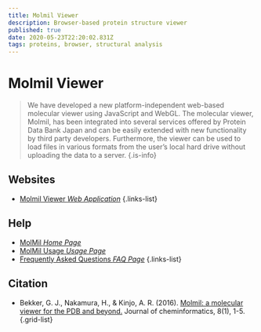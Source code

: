 ```yaml
---
title: Molmil Viewer
description: Browser-based protein structure viewer
published: true
date: 2020-05-23T22:20:02.831Z
tags: proteins, browser, structural analysis
---
```


# Molmil Viewer

> We have developed a new platform-independent web-based molecular viewer using JavaScript and WebGL. The molecular viewer, Molmil, has been integrated into several services offered by Protein Data Bank Japan and can be easily extended with new functionality by third party developers. Furthermore, the viewer can be used to load files in various formats from the user’s local hard drive without uploading the data to a server.
{.is-info}

 

## Websites

- [Molmil Viewer *Web Application*](http://gjbekker.github.io/molmil/)
{.links-list}

## Help
- [MolMil *Home Page*](https://github.com/gjbekker/molmil/wiki)
- [MolMil Usage *Usage Page*](https://github.com/gjbekker/molmil/wiki/Molmil-usage)
- [Frequently Asked Questions *FAQ Page*](https://github.com/gjbekker/molmil/wiki/FAQ)
{.links-list}

## Citation 

- Bekker, G. J., Nakamura, H., & Kinjo, A. R. (2016). [Molmil: a molecular viewer for the PDB and beyond.](https://jcheminf.biomedcentral.com/articles/10.1186/s13321-016-0155-1) Journal of cheminformatics, 8(1), 1-5.
{.grid-list}
